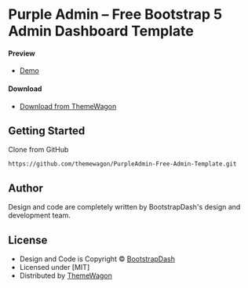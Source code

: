 # Purple Admin – Free Bootstrap 5 Admin Dashboard Template

#### Preview

 - [Demo](https://themewagon.github.io/PurpleAdmin-Free-Admin-Template/)

#### Download
 - [Download from ThemeWagon](https://themewagon.com/themes/free-bootstrap-4-admin-dashboard-purple-admin/)
 
 
## Getting Started

Clone from GitHub 
```
https://github.com/themewagon/PurpleAdmin-Free-Admin-Template.git
```

## Author

Design and code are completely written by BootstrapDash's design and development team.  


## License

 - Design and Code is Copyright &copy; [BootstrapDash](/https://www.bootstrapdash.com/)
 - Licensed under [MIT]
 - Distributed by [ThemeWagon](https://themewagon.com)

